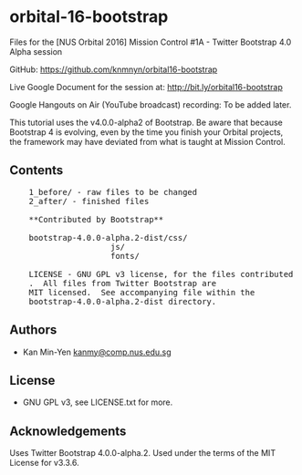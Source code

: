 # orbital-16-bootstrap

Files for the [NUS Orbital 2016] Mission Control #1A - Twitter Bootstrap 4.0 Alpha session

GitHub: https://github.com/knmnyn/orbital16-bootstrap

Live Google Document for the session at: http://bit.ly/orbital16-bootstrap

Google Hangouts on Air (YouTube broadcast) recording: To be added later.

This tutorial uses the v4.0.0-alpha2 of Bootstrap.  Be aware that because Bootstrap 4 is evolving, even by the time you finish your Orbital projects, the framework may have deviated from what is taught at Mission Control.

## Contents

<pre>
	1_before/ - raw files to be changed
	2_after/ - finished files
	
	**Contributed by Bootstrap**

	bootstrap-4.0.0-alpha.2-dist/css/
				     js/
				     fonts/ 

	LICENSE - GNU GPL v3 license, for the files contributed by me
	<knmnyn@hotmail.com>.  All files from Twitter Bootstrap are
	MIT licensed.  See accompanying file within the
	bootstrap-4.0.0-alpha.2-dist directory.
</pre>

## Authors

* Kan Min-Yen <kanmy@comp.nus.edu.sg>

## License

* GNU GPL v3, see LICENSE.txt for more.

## Acknowledgements

Uses Twitter Bootstrap 4.0.0-alpha.2. Used under the terms of the MIT
License for v3.3.6.
